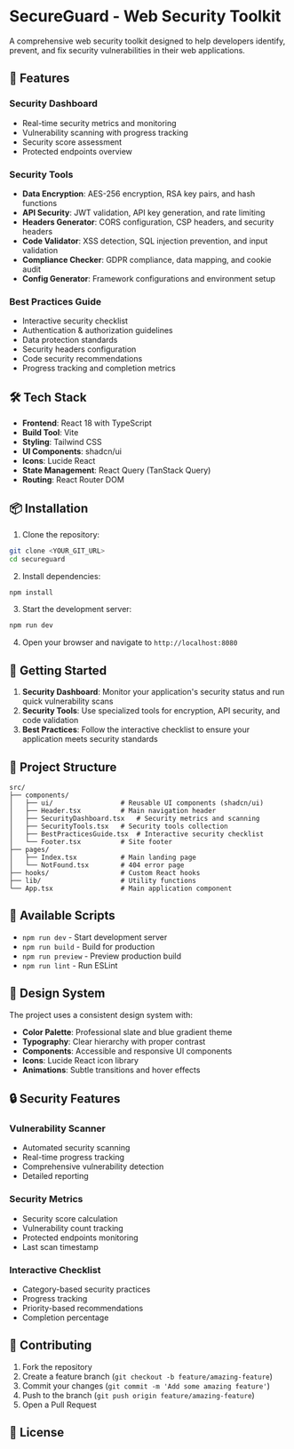 
# SecureGuard - Web Security Toolkit

A comprehensive web security toolkit designed to help developers identify, prevent, and fix security vulnerabilities in their web applications.

## 🚀 Features

### Security Dashboard
- Real-time security metrics and monitoring
- Vulnerability scanning with progress tracking
- Security score assessment
- Protected endpoints overview

### Security Tools
- **Data Encryption**: AES-256 encryption, RSA key pairs, and hash functions
- **API Security**: JWT validation, API key generation, and rate limiting
- **Headers Generator**: CORS configuration, CSP headers, and security headers
- **Code Validator**: XSS detection, SQL injection prevention, and input validation
- **Compliance Checker**: GDPR compliance, data mapping, and cookie audit
- **Config Generator**: Framework configurations and environment setup

### Best Practices Guide
- Interactive security checklist
- Authentication & authorization guidelines
- Data protection standards
- Security headers configuration
- Code security recommendations
- Progress tracking and completion metrics

## 🛠️ Tech Stack

- **Frontend**: React 18 with TypeScript
- **Build Tool**: Vite
- **Styling**: Tailwind CSS
- **UI Components**: shadcn/ui
- **Icons**: Lucide React
- **State Management**: React Query (TanStack Query)
- **Routing**: React Router DOM

## 📦 Installation

1. Clone the repository:
```bash
git clone <YOUR_GIT_URL>
cd secureguard
```

2. Install dependencies:
```bash
npm install
```

3. Start the development server:
```bash
npm run dev
```

4. Open your browser and navigate to `http://localhost:8080`

## 🚀 Getting Started

1. **Security Dashboard**: Monitor your application's security status and run quick vulnerability scans
2. **Security Tools**: Use specialized tools for encryption, API security, and code validation
3. **Best Practices**: Follow the interactive checklist to ensure your application meets security standards

## 📁 Project Structure

```
src/
├── components/
│   ├── ui/                 # Reusable UI components (shadcn/ui)
│   ├── Header.tsx          # Main navigation header
│   ├── SecurityDashboard.tsx   # Security metrics and scanning
│   ├── SecurityTools.tsx   # Security tools collection
│   ├── BestPracticesGuide.tsx  # Interactive security checklist
│   └── Footer.tsx          # Site footer
├── pages/
│   ├── Index.tsx           # Main landing page
│   └── NotFound.tsx        # 404 error page
├── hooks/                  # Custom React hooks
├── lib/                    # Utility functions
└── App.tsx                 # Main application component
```

## 🔧 Available Scripts

- `npm run dev` - Start development server
- `npm run build` - Build for production
- `npm run preview` - Preview production build
- `npm run lint` - Run ESLint

## 🎨 Design System

The project uses a consistent design system with:
- **Color Palette**: Professional slate and blue gradient theme
- **Typography**: Clear hierarchy with proper contrast
- **Components**: Accessible and responsive UI components
- **Icons**: Lucide React icon library
- **Animations**: Subtle transitions and hover effects

## 🔒 Security Features

### Vulnerability Scanner
- Automated security scanning
- Real-time progress tracking
- Comprehensive vulnerability detection
- Detailed reporting

### Security Metrics
- Security score calculation
- Vulnerability count tracking
- Protected endpoints monitoring
- Last scan timestamp

### Interactive Checklist
- Category-based security practices
- Progress tracking
- Priority-based recommendations
- Completion percentage

## 🤝 Contributing

1. Fork the repository
2. Create a feature branch (`git checkout -b feature/amazing-feature`)
3. Commit your changes (`git commit -m 'Add some amazing feature'`)
4. Push to the branch (`git push origin feature/amazing-feature`)
5. Open a Pull Request

## 📝 License


